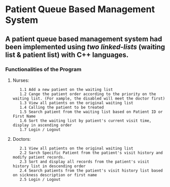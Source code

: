 # Patient Queue Based Management System

## A patient queue based management system had been implemented using *two linked-lists* (waiting list  & patient list) with C++ languages.

### Functionalities of the Program

1. Nurses:

          1.1 Add a new patient on the waiting list
          1.2 Cange the patient order according to the priority on the waiting list. (For xample, the disabled will meet the doctor first)
          1.3 View all patients on the original waiting list
          1.4 Calling the patient to be treated
          1.5 Search patient from the waiting list based on Patient ID or First Name
          1.6 Sort the waiting list by patient's current visit time, display in ascending order
          1.7 Login / Logout

2. Doctors:

          2.1 View all patients on the original waiting list
          2.2 Sarch Specific Patient from the patient's visit history and modify patient records.
          2.3 Sort and display all records from the patient's visit history list in descending order
          2.4 Search patients from the patient's visit history list based on sickness description or first name
          2.5 Login / Logout

